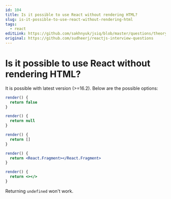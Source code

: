 ```yaml
---
id: 104
title: Is it possible to use React without rendering HTML?
slug: is-it-possible-to-use-react-without-rendering-html
tags:
  - react
editLink: https://github.com/sakhnyuk/jsiq/blob/master/questions/theory/react/104.md
original: https://github.com/sudheerj/reactjs-interview-questions
---
```


# Is it possible to use React without rendering HTML?

It is possible with latest version (>=16.2). Below are the possible options:

```jsx
render() {
  return false
}
```

```jsx
render() {
  return null
}
```

```jsx
render() {
  return []
}
```

```jsx
render() {
  return <React.Fragment></React.Fragment>
}
```

```jsx
render() {
  return <></>
}
```

Returning `undefined` won't work.